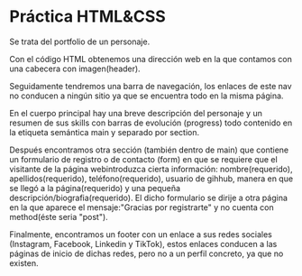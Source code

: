 # Práctica HTML&CSS

Se trata del portfolio de un personaje.

Con el código HTML obtenemos una dirección web en la que contamos con una cabecera con imagen(header).

Seguidamente tendremos una barra de navegación, los enlaces de este nav no conducen a ningún sitio ya que se encuentra todo en la misma página.

En el cuerpo principal hay una breve descripción del personaje y un resumen de sus skills con barras de evolución (progress) todo contenido en la etiqueta semántica main y separado por section.

Después encontramos otra sección (también dentro de main) que contiene un formulario de registro o de contacto (form) en que se requiere que el visitante de la página webintroduzca cierta información: nombre(requerido), apellidos(requerido), teléfono(requerido), usuario de gihhub, manera en que se llegó a la página(requerido) y una pequeña descripción/biografia(requerido). El dicho formulario se dirije a otra página en la que aparece el mensaje:"Gracias por registrarte" y no cuenta con method(éste seria "post").

Finalmente, encontramos un footer con un enlace a sus redes sociales (Instagram, Facebook, Linkedin y TikTok), estos enlaces conducen a las páginas de inicio de dichas redes, pero no a un perfil concreto, ya que no existen.
